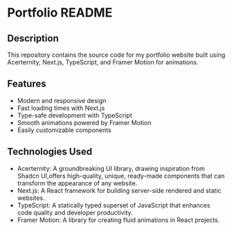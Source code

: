 # Portfolio README

## Description
This repository contains the source code for my portfolio website built using Acerternity, Next.js, TypeScript, and Framer Motion for animations.

## Features
- Modern and responsive design
- Fast loading times with Next.js
- Type-safe development with TypeScript
- Smooth animations powered by Framer Motion
- Easily customizable components

## Technologies Used
- Acerternity: A groundbreaking UI library, drawing inspiration from Shadcn UI,offers high-quality, unique, ready-made components that can transform the appearance of any website.
- Next.js: A React framework for building server-side rendered and static websites.
- TypeScript: A statically typed superset of JavaScript that enhances code quality and developer productivity.
- Framer Motion: A library for creating fluid animations in React projects.


